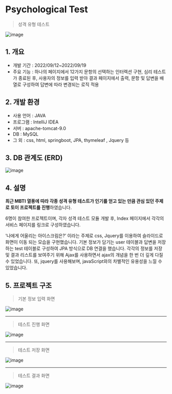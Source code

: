 # Psychological Test
> 성격 유형 테스트


![image](https://user-images.githubusercontent.com/113402301/201002903-5102ca46-95ee-4ff4-bf3c-ffd8e76c3b79.png)


## 1. 개요

- 개발 기간 : 2022/09/12~2022/09/19
- 주요 기능 :  하나의 페이지에서 12가지 문항의 선택하는 인터렉션 구현,  심리 테스트가 종료된 후, 사용자의 정보를 입력 받아 결과 페이지에서 출력, 문항 및 답변을 배열로 구성하여 답변에 따라 변경되는 로직 적용

## 2. 개발 환경

- 사용 언어 : JAVA
- 프로그램 : IntelliJ IDEA
- 서버 :  apache-tomcat-9.0
- DB :  MySQL
- 그 외 : css, html, springboot, JPA, thymeleaf , Jquery 등

## 3. DB 관계도 (ERD)

![image](https://user-images.githubusercontent.com/113402301/201002936-4e226b47-3069-4aa0-b9cd-99e35156cfb3.png)

## 4. 설명

**최근 MBTI 열풍에 따라 각종 성격 유형 테스트가 인기를 얻고 있는 만큼 관심 있던 주제로 토이 프로젝트를 진행**하였습니다. 

6명이 참여한 프로젝트이며, 각자 성격 테스트 모듈 개발 후, Index 페이지에서 각각의 서비스 페이지를 링크로 구성하였습니다.

‘나에게 어울리는 아이스크림은?’ 이라는 주제로 css, Jquery를 이용하여 슬라이드로 화면이 이동 되는 모습을 구현했습니다. 기본 정보가 담기는 user 테이블과 답변을 저장하는 test 테이블로 구성하여  JPA 방식으로 DB 연결을 했습니다. 각각의 정보를 저장 및 결과 리스트를 보여주기 위해 Ajax를 사용하면서 ajax의 개념을 한 번 더 깊게 다질 수 있었습니다. 또, jquery를 사용해보며, javaScript와의 차별적인 유용성을 느낄 수 있었습니다.

## 5. 프로젝트 구조

> 기본 정보 입력 화면
> 

![image](https://user-images.githubusercontent.com/113402301/201002968-9c029f3a-7835-4228-88a5-585fcdfc3a2d.png)

---

> 테스트 진행 화면
> 

![image](https://user-images.githubusercontent.com/113402301/201002991-dd1f0213-19ce-4422-ba6c-90eb4e66e740.png)

---

> 테스트 저장 화면
> 

![image](https://user-images.githubusercontent.com/113402301/201003015-2f2bc739-6059-49ee-9316-2c8ec2b6b8ee.png)

---

> 테스트 결과 화면
>

![image](https://user-images.githubusercontent.com/113402301/201003042-14e0b145-8d55-439c-b724-d31bd3fb2803.png)

